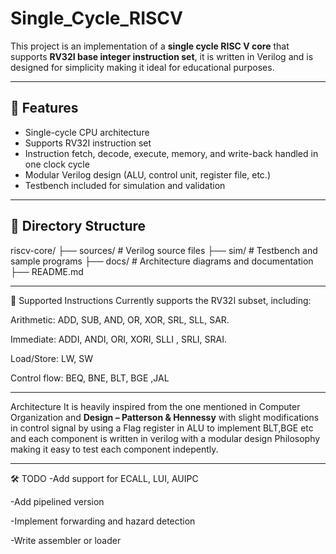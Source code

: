 # Single_Cycle_RISCV
This project is an implementation of a **single cycle RISC V core** that supports **RV32I base integer instruction set**, it is written in Verilog and is designed for simplicity making it ideal for educational purposes.

---

## 🔧 Features

- Single-cycle CPU architecture
- Supports RV32I instruction set
- Instruction fetch, decode, execute, memory, and write-back handled in one clock cycle
- Modular Verilog design (ALU, control unit, register file, etc.)
- Testbench included for simulation and validation

---
## 📁 Directory Structure

riscv-core/
├── sources/ # Verilog source files
├── sim/ # Testbench and sample programs
├── docs/ # Architecture diagrams and documentation
├── README.md


---

📜 Supported Instructions
Currently supports the RV32I subset, including:

Arithmetic: ADD, SUB, AND, OR, XOR, SRL, SLL, SAR.

Immediate: ADDI, ANDI, ORI, XORI, SLLI , SRLI, SRAI.

Load/Store: LW, SW

Control flow: BEQ, BNE, BLT, BGE ,JAL

---

Architecture
It is heavily inspired from the one mentioned in Computer Organization and **Design – Patterson & Hennessy** with slight modifications in control signal by using a Flag register in ALU to implement BLT,BGE etc and each component is written in verilog with a modular design Philosophy making it easy to test each component indepently.

---

🛠️ TODO
-Add support for ECALL, LUI, AUIPC

-Add pipelined version

-Implement forwarding and hazard detection

-Write assembler or loader


